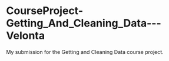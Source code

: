 # CourseProject-Getting_And_Cleaning_Data---Velonta
My submission for the Getting and Cleaning Data course project.
